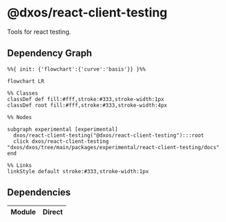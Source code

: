 # @dxos/react-client-testing

Tools for react testing.

## Dependency Graph

```mermaid
%%{ init: {'flowchart':{'curve':'basis'}} }%%

flowchart LR

%% Classes
classDef def fill:#fff,stroke:#333,stroke-width:1px
classDef root fill:#fff,stroke:#333,stroke-width:4px

%% Nodes

subgraph experimental [experimental]
  dxos/react-client-testing("@dxos/react-client-testing"):::root
  click dxos/react-client-testing "dxos/dxos/tree/main/packages/experimental/react-client-testing/docs"
end

%% Links
linkStyle default stroke:#333,stroke-width:1px
```

## Dependencies

| Module | Direct |
|---|---|
